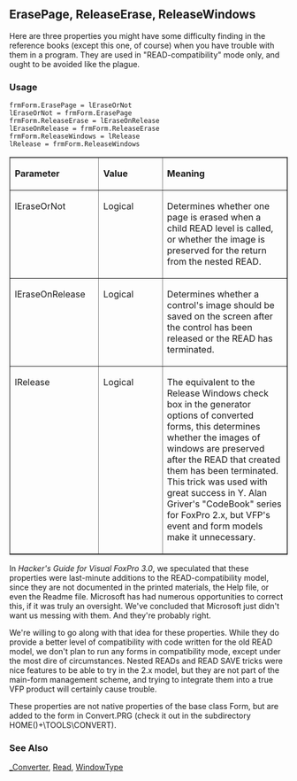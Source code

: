 ## ErasePage, ReleaseErase, ReleaseWindows

Here are three properties you might have some difficulty finding in the reference books (except this one, of course) when you have trouble with them in a program. They are used in "READ-compatibility" mode only, and ought to be avoided like the plague.

### Usage

```foxpro
frmForm.ErasePage = lEraseOrNot
lEraseOrNot = frmForm.ErasePage
frmForm.ReleaseErase = lEraseOnRelease
lEraseOnRelease = frmForm.ReleaseErase
frmForm.ReleaseWindows = lRelease
lRelease = frmForm.ReleaseWindows
```
<table border cellspacing=0 cellpadding=0 width=100%>
<tr>
  <td width=32% valign=top>
  <p><b>Parameter</b></p>
  </td>
  <td width=23% valign=top>
  <p><b>Value</b></p>
  </td>
  <td width=45% valign=top>
  <p><b>Meaning</b></p>
  </td>
 </tr>
<tr>
  <td width=32% valign=top>
  <p>lEraseOrNot</p>
  </td>
  <td width=23% valign=top>
  <p>Logical</p>
  </td>
  <td width=45% valign=top>
  <p>Determines whether one page is erased when a child READ level is called, or whether the image is preserved for the return from the nested READ.</p>
  </td>
 </tr>
<tr>
  <td width=32% valign=top>
  <p>lEraseOnRelease</p>
  </td>
  <td width=23% valign=top>
  <p>Logical</p>
  </td>
  <td width=45% valign=top>
  <p>Determines whether a control's image should be saved on the screen after the control has been released or the READ has terminated.</p>
  </td>
 </tr>
<tr>
  <td width=32% valign=top>
  <p>lRelease</p>
  </td>
  <td width=23% valign=top>
  <p>Logical</p>
  </td>
  <td width=45% valign=top>
  <p>The equivalent to the Release Windows check box in the generator options of converted forms, this determines whether the images of windows are preserved after the READ that created them has been terminated. This trick was used with great success in Y. Alan Griver's &quot;CodeBook&quot; series for FoxPro 2.x, but VFP's event and form models make it unnecessary.</p>
  </td>
 </tr>
</table>

In *Hacker's Guide for Visual FoxPro 3.0*, we speculated that these properties were last-minute additions to the READ-compatibility model, since they are not documented in the printed materials, the Help file, or even the Readme file. Microsoft has had numerous opportunities to correct this, if it was truly an oversight. We've concluded that Microsoft just didn't want us messing with them. And they're probably right.

We're willing to go along with that idea for these properties. While they do provide a better level of compatibility with code written for the old READ model, we don't plan to run any forms in compatibility mode, except under the most dire of circumstances. Nested READs and READ SAVE tricks were nice features to be able to try in the 2.x model, but they are not part of the main-form management scheme, and trying to integrate them into a true VFP product will certainly cause trouble.

These properties are not native properties of the base class Form, but are added to the form in Convert.PRG (check it out in the subdirectory HOME()+\TOOLS\CONVERT).

### See Also

[_Converter](s4g160.md), [Read](s4g184.md), [WindowType](s4g634.md)